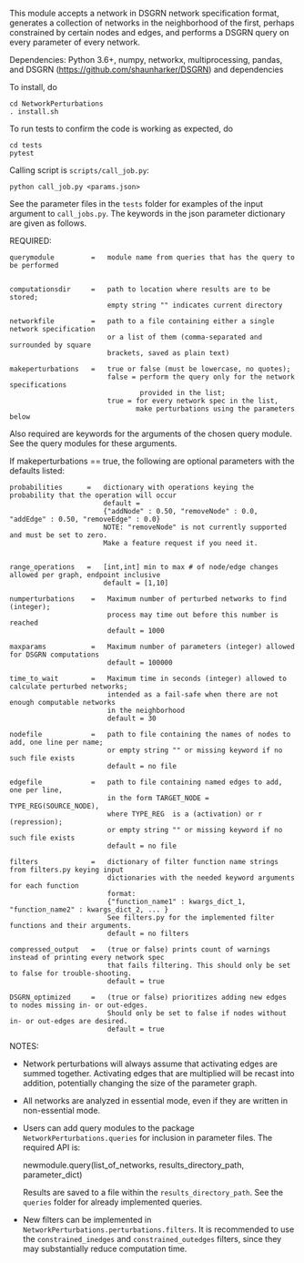This module accepts a network in DSGRN network specification format, generates a collection of networks in the neighborhood of the first, perhaps constrained by certain nodes and edges, and performs a DSGRN query on every parameter of every network.

Dependencies: Python 3.6+, numpy, networkx, multiprocessing, pandas, and DSGRN (https://github.com/shaunharker/DSGRN) and dependencies

To install, do
    
    cd NetworkPerturbations
    . install.sh

To run tests to confirm the code is working as expected, do

    cd tests
    pytest

Calling script is `scripts/call_job.py`:

    python call_job.py <params.json>
    

See the parameter files in the `tests` folder for examples of the input argument to `call_jobs.py`. The keywords in the json parameter dictionary are given as follows.

REQUIRED:

    querymodule         =   module name from queries that has the query to be performed
    

    computationsdir     =   path to location where results are to be stored; 
                            empty string "" indicates current directory

    networkfile         =   path to a file containing either a single network specification
                            or a list of them (comma-separated and surrounded by square
                            brackets, saved as plain text)

    makeperturbations   =   true or false (must be lowercase, no quotes);
                            false = perform the query only for the network specifications 
                                    provided in the list;
                            true = for every network spec in the list, 
                                   make perturbations using the parameters below

Also required are keywords for the arguments of the chosen query module. See the query modules for these arguments.

If makeperturbations == true, the following are optional parameters with the defaults listed:

    probabilities      =   dictionary with operations keying the probability that the operation will occur
                           default = 
                           {"addNode" : 0.50, "removeNode" : 0.0, "addEdge" : 0.50, "removeEdge" : 0.0}
                           NOTE: "removeNode" is not currently supported and must be set to zero. 
                           Make a feature request if you need it.
                          

    range_operations   =   [int,int] min to max # of node/edge changes allowed per graph, endpoint inclusive
                           default = [1,10]

    numperturbations    =   Maximum number of perturbed networks to find (integer);
                            process may time out before this number is reached
                            default = 1000

    maxparams           =   Maximum number of parameters (integer) allowed for DSGRN computations
                            default = 100000

    time_to_wait        =   Maximum time in seconds (integer) allowed to calculate perturbed networks;
                            intended as a fail-safe when there are not enough computable networks 
                            in the neighborhood
                            default = 30

    nodefile            =   path to file containing the names of nodes to add, one line per name;
                            or empty string "" or missing keyword if no such file exists
                            default = no file

    edgefile            =   path to file containing named edges to add, one per line,
                            in the form TARGET_NODE = TYPE_REG(SOURCE_NODE),
                            where TYPE_REG  is a (activation) or r (repression);
                            or empty string "" or missing keyword if no such file exists
                            default = no file

    filters             =   dictionary of filter function name strings from filters.py keying input 
                            dictionaries with the needed keyword arguments for each function
                            format: 
                            {"function_name1" : kwargs_dict_1, "function_name2" : kwargs_dict_2, ... }
                            See filters.py for the implemented filter functions and their arguments.
                            default = no filters
                        
    compressed_output   =   (true or false) prints count of warnings instead of printing every network spec 
                            that fails filtering. This should only be set to false for trouble-shooting.
                            default = true
                            
    DSGRN_optimized     =   (true or false) prioritizes adding new edges to nodes missing in- or out-edges.
                            Should only be set to false if nodes without in- or out-edges are desired.
                            default = true

NOTES:

* Network perturbations will always assume that activating edges are summed together. Activating edges that are multiplied will be recast into addition, potentially changing the size of the parameter graph.

* All networks are analyzed in essential mode, even if they are written in non-essential mode.

* Users can add query modules to the package `NetworkPerturbations.queries` for inclusion in parameter files. The required API is:

    newmodule.query(list_of_networks, results_directory_path, parameter_dict)

  Results are saved to a file within the `results_directory_path`. See the `queries` folder for already implemented queries.

    
* New filters can be implemented in `NetworkPerturbations.perturbations.filters`. It is recommended to use the `constrained_inedges` and `constrained_outedges` filters, since they may substantially reduce computation time.

